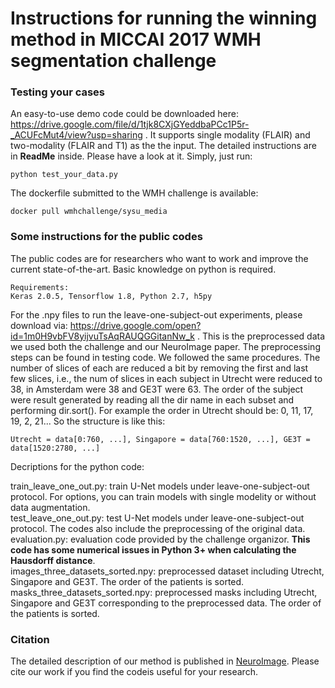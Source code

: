 # Instructions for running the winning method in MICCAI 2017 WMH segmentation challenge

### Testing your cases
An easy-to-use demo code could be downloaded here: https://drive.google.com/file/d/1tjk8CXjGYeddbaPCc1P5r-_ACUFcMut4/view?usp=sharing . It supports single modality (FLAIR) and two-modality (FLAIR and T1) as the the input. The detailed instructions are in **ReadMe** inside. Please have a look at it.
Simply, just run: 
```
python test_your_data.py
```
The dockerfile submitted to the WMH challenge is available: 
```
docker pull wmhchallenge/sysu_media
```


### Some instructions for the public codes
The public codes are for researchers who want to work and improve the current state-of-the-art. Basic knowledge on python is required. 
```
Requirements: 
Keras 2.0.5, Tensorflow 1.8, Python 2.7, h5py 
```


For the .npy files to run the leave-one-subject-out experiments, please download via: https://drive.google.com/open?id=1m0H9vbFV8yijvuTsAqRAUQGGitanNw_k . This is the preprocessed data we used both the challenge and our NeuroImage paper. The preprocessing steps can be found in testing code. We followed the same procedures. The number of slices of each are reduced a bit by removing the first and last few slices, i.e., the num of slices in each subject in Utrecht were reduced to 38, in Amsterdam were 38 and GE3T were 63. The order of the subject were result generated by reading all the dir name in each subset and performing dir.sort(). For example the order in Utrecht should be: 0, 11, 17, 19, 2, 21...
So the structure is like this: 
```
Utrecht = data[0:760, ...], Singapore = data[760:1520, ...], GE3T = data[1520:2780, ...]
```

Decriptions for the python code:

train_leave_one_out.py: train U-Net models under leave-one-subject-out protocol. For options, you can train models with single modelity or without data augmentation.   
test_leave_one_out.py: test U-Net models under leave-one-subject-out protocol. The codes also include the preprocessing of the original data.   
evaluation.py: evaluation code provided by the challenge organizor. **This code has some numerical issues in Python 3+ when calculating the Hausdorff distance**.  
images_three_datasets_sorted.npy: preprocessed dataset including Utrecht, Singapore and GE3T. The order of the patients is sorted.  
masks_three_datasets_sorted.npy: preprocessed masks including Utrecht, Singapore and GE3T corresponding to the preprocessed data. The order of the patients is sorted.  



### Citation
The detailed description of our method is published in [NeuroImage](https://arxiv.org/pdf/1802.05203.pdf). Please cite our work if you find the codeis useful for your research.
